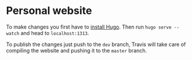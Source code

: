 # Personal website

To make changes you first have to [install Hugo](https://gohugo.io/getting-started/installing/). Then run `hugo serve --watch` and head to `localhost:1313`.

To publish the changes just push to the `dev` branch, Travis will take care of compiling the website and pushing it to the `master` branch.
